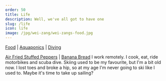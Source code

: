 ```yaml
---
order: 50
title: Life
description: Well, we've all got to have one
slug: /life
icon: life
image: /jpg/wei-zang/wei-zangs-food.jpg
---
```


[Food](/life/food) | [Aquaponics](/life/aquaponics) | [Diving](/life/diving)

[Air Fried Stuffed Peppers](/life/food/air-fried-peppers) | [Banana Bread](/life/food/banana-bread)
I work remotely. I cook, eat, ride motorbikes and scuba dive. Skiing used to be my favourite, but I'm a bit old now. I lost toes and broke a hip, so at my age I'm never going to ski like I used to. Maybe it's time to take up sailing?
